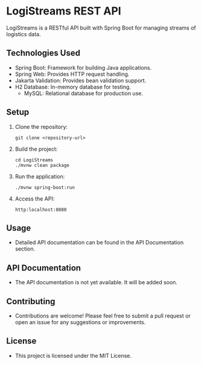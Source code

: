 # LogiStreams REST API

LogiStreams is a RESTful API built with Spring Boot for managing streams of logistics data.

## Technologies Used

- Spring Boot: Framework for building Java applications.
- Spring Web: Provides HTTP request handling.
- Jakarta Validation: Provides bean validation support.
- H2 Database: In-memory database for testing.
   - MySQL: Relational database for production use.

 ## Setup

 1. Clone the repository:
    ```
    git clone <repository-url>
    ```

 2. Build the project:
    ```
    cd LogiStreams
    ./mvnw clean package
    ```

 3. Run the application:
    ```
    ./mvnw spring-boot:run
    ```

 4. Access the API:
    ```
    http:localhost:8080
    ```

 ## Usage

 - Detailed API documentation can be found in the API Documentation section.

 ## API Documentation

 - The API documentation is not yet available. It will be added soon.

 ## Contributing

 - Contributions are welcome! Please feel free to submit a pull request or open an issue for any suggestions or improvements.

 ## License

 - This project is licensed under the MIT License.

